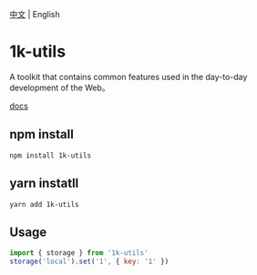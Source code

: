 [中文](README.md) | English

# 1k-utils

A toolkit that contains common features used in the day-to-day development of the Web。

[docs](https://kevily.github.io/1k-utils/)

## npm install

```shell
npm install 1k-utils
```

## yarn instatll

```shell
yarn add 1k-utils
```

## Usage

```javascript
import { storage } from '1k-utils'
storage('local').set('1', { key: '1' })
```

